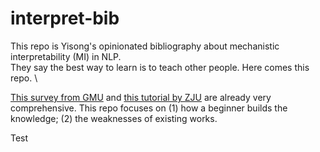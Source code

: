 # interpret-bib
This repo is Yisong's opinionated bibliography about mechanistic interpretability (MI) in NLP. \
They say the best way to learn is to teach other people. Here comes this repo. \

[This survey from GMU](https://github.com/Dakingrai/awesome-mechanistic-interpretability-lm-papers) and [this tutorial by ZJU](https://github.com/zjunlp/KnowledgeEditingPapers) are already very comprehensive. This repo focuses on (1) how a beginner builds the knowledge; (2) the weaknesses of existing works. 

Test
